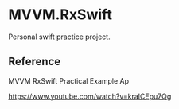 # MVVM.RxSwift

Personal swift practice project.

## Reference

MVVM RxSwift Practical Example Ap

https://www.youtube.com/watch?v=kraICEpu7Qg

